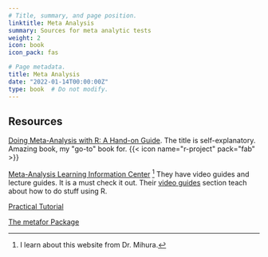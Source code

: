 ```yaml
---
# Title, summary, and page position.
linktitle: Meta Analysis
summary: Sources for meta analytic tests
weight: 2
icon: book
icon_pack: fas

# Page metadata.
title: Meta Analysis
date: "2022-01-14T00:00:00Z"
type: book  # Do not modify.
---
```


## Resources

[Doing Meta-Analysis with R: A Hand-on Guide](https://bookdown.org/MathiasHarrer/Doing_Meta_Analysis_in_R/). The title is self-explanatory. Amazing book, my "go-to" book for. {{< icon name="r-project" pack="fab" >}}

[Meta-Analysis Learning Information Center](https://www.meta-analysis-learning-information-center.com/) [^1] They have video guides and lecture guides. It is a must check it out. Their [video guides](https://www.meta-analysis-learning-information-center.com/video-guides-1) section teach about how to do stuff using R. 

[^1]: I learn about this website from Dr. Mihura.

[Practical Tutorial](https://ebmh.bmj.com/content/22/4/153)

[The metafor Package](https://www.metafor-project.org/doku.php/metafor)
